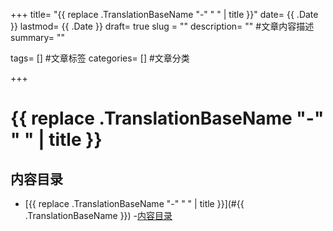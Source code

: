 +++
title= "{{ replace .TranslationBaseName "-" " " | title }}"
date= {{ .Date }}
lastmod= {{ .Date }}
draft= true
slug = ""
description= "" #文章内容描述
summary= ""

tags= [] #文章标签
categories= [] #文章分类

+++

# {{ replace .TranslationBaseName "-" " " | title }}

## 内容目录

- [{{ replace .TranslationBaseName "-" " " | title }}](#{{ .TranslationBaseName }}) 
  -[内容目录](#内容目录)
